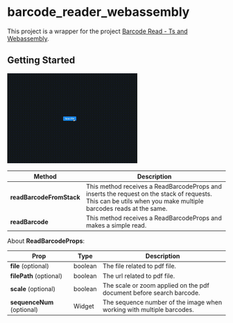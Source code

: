 # barcode_reader_webassembly

This project is a wrapper for the project [Barcode Read - Ts and Webassembly](https://github.com/emirdeliz/barcode-reader-zbar-webassembly).

## Getting Started

<img src="https://raw.githubusercontent.com/emirdeliz/barcode_reader_webassembly/master/docs/demo.gif" width="300" height="auto" alt="Barcode reader webassembly - example"/>

| **Method**               | **Description**                                                                                                                                                |
| ------------------------ | -------------------------------------------------------------------------------------------------------------------------------------------------------------- |
| **readBarcodeFromStack** | This method receives a ReadBarcodeProps and inserts the request on the stack of requests. This can be utils when you make multiple barcodes reads at the same. |
| **readBarcode**          | This method receives a ReadBarcodeProps and makes a simple read.                                                                                               |

About **ReadBarcodeProps**:

| **Prop**                   | **Type** | **Description**                                                       |
| -------------------------- | -------- | --------------------------------------------------------------------- |
| **file** (optional)        | boolean  | The file related to pdf file.                                         |
| **filePath** (optional)    | boolean  | The url related to pdf file.                                          |
| **scale** (optional)       | boolean  | The scale or zoom applied on the pdf document before search barcode.  |
| **sequenceNum** (optional) | Widget   | The sequence number of the image when working with multiple barcodes. |
